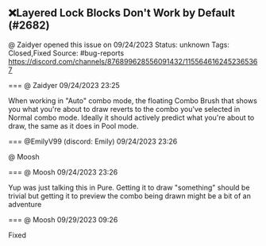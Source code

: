 ## ❌Layered Lock Blocks Don't Work by Default (#2682)
@ Zaidyer opened this issue on 09/24/2023
Status: unknown
Tags: Closed,Fixed
Source: #bug-reports https://discord.com/channels/876899628556091432/1155646162452365367


=== @ Zaidyer 09/24/2023 23:25

When working in "Auto" combo mode, the floating Combo Brush that shows you what you're about to draw reverts to the combo you've selected in Normal combo mode.
Ideally it should actively predict what you're about to draw, the same as it does in Pool mode.

=== @EmilyV99 (discord: Emily) 09/24/2023 23:26

@ Moosh

=== @ Moosh 09/24/2023 23:26

Yup
was just talking this in Pure. Getting it to draw "something" should be trivial but getting it to preview the combo being drawn might be a bit of an adventure

=== @ Moosh 09/29/2023 09:26

Fixed
